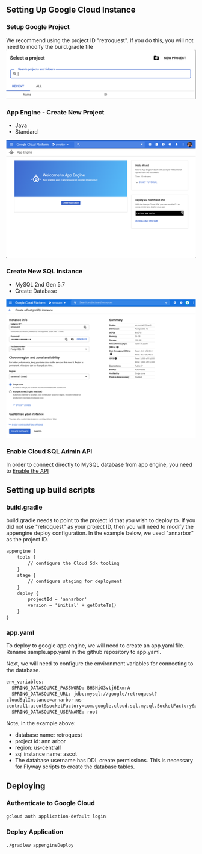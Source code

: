 ## Setting Up Google Cloud Instance
### Setup Google Project
We recommend using the project ID "retroquest".  If you do this, you will not need to modify the build.gradle file
![create project](./images/google_create_project.png)

### App Engine - Create New Project
- Java
- Standard

![create app](./images/google_create_app_1.png)

### Create New SQL Instance
- MySQL 2nd Gen 5.7
- Create Database

![create database](./images/google_create_database.png)

### Enable Cloud SQL Admin API
In order to connect directly to MySQL database from app engine, you need to [Enable the API](https://console.cloud.google.com/flows/enableapi?apiid=sqladmin&redirect=https://console.cloud.google.com&_ga=2.76411670.-2090376866.1552752988)
## Setting up build scripts
### build.gradle
build.gradle needs to point to the project id that you wish to deploy to.  If you did not use "retroquest" as your project ID, then you will need to modify the appengine deploy configuration.
In the example below, we used "annarbor" as the project ID.
```
appengine {
    tools {
        // configure the Cloud Sdk tooling
    }
    stage {
        // configure staging for deployment
    }
    deploy {
        projectId = 'annarbor'
        version = 'initial' + getDateTs()
    }
}
```

### app.yaml
To deploy to google app engine, we will need to create an app.yaml file.  Rename sample.app.yaml in the github repository to app.yaml.

Next, we will need to configure the environment variables for connecting to the database.
```
env_variables:
  SPRING_DATASOURCE_PASSWORD: BH3HiG3vtj6ExmrA
  SPRING_DATASOURCE_URL: jdbc:mysql://google/retroquest?cloudSqlInstance=annarbor:us-central1:ascot&socketFactory=com.google.cloud.sql.mysql.SocketFactory&useSSL=false
  SPRING_DATASOURCE_USERNAME: root
```

Note, in the example above:
- database name: retroquest
- project id: ann arbor
- region: us-central1
- sql instance name: ascot
- The database username has DDL create permissions.  This is necessary for Flyway scripts to create the database tables.
## Deploying
### Authenticate to Google Cloud
`gcloud auth application-default login`
### Deploy Application
`./gradlew appengineDeploy`

